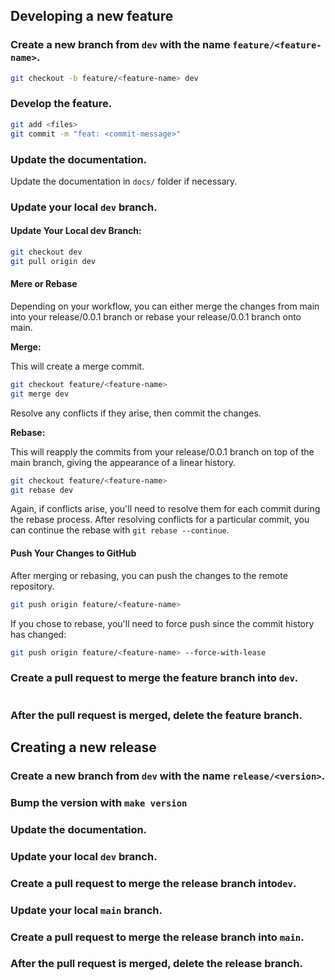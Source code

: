 ## Developing a new feature

###  Create a new branch from `dev` with the name `feature/<feature-name>`.
```bash
git checkout -b feature/<feature-name> dev
```
### Develop the feature.
```bash
git add <files>
git commit -m "feat: <commit-message>"
```
### Update the documentation.
Update the documentation in `docs/` folder if necessary.
### Update your local `dev` branch.
####  Update Your Local dev Branch:
```bash
git checkout dev
git pull origin dev
```
#### Mere or Rebase

Depending on your workflow, you can either merge the changes from main into your release/0.0.1 branch or rebase your release/0.0.1 branch onto main.

**Merge:**

This will create a merge commit.

```bash
git checkout feature/<feature-name>
git merge dev
```
Resolve any conflicts if they arise, then commit the changes.

**Rebase:**

This will reapply the commits from your release/0.0.1 branch on top of the main branch, giving the appearance of a linear history.

```bash
git checkout feature/<feature-name>
git rebase dev
```
Again, if conflicts arise, you'll need to resolve them for each commit during the rebase process. After resolving conflicts for a particular commit, you can continue the rebase with `git rebase --continue`.

#### Push Your Changes to GitHub
After merging or rebasing, you can push the changes to the remote repository.
```bash
git push origin feature/<feature-name>
```

If you chose to rebase, you'll need to force push since the commit history has changed:

```bash
git push origin feature/<feature-name> --force-with-lease 
```

### Create a pull request to merge the feature branch into `dev`.

```bash

```
### After the pull request is merged, delete the feature branch.


## Creating a new release

### Create a new branch from `dev` with the name `release/<version>`.
### Bump the version with `make version`
### Update the documentation.
### Update your local `dev` branch.
### Create a pull request to merge the release branch into`dev`.
### Update your local `main` branch.
### Create a pull request to merge the release branch into `main`.
### After the pull request is merged, delete the release branch.
